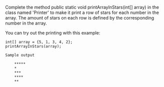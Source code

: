 Complete the method public static void printArrayInStars(int[] array) in the class named 'Printer' to make it print a row of stars for each number in the array. The amount of stars on each row is defined by the corresponding number in the array.

You can try out the printing with this example:

    int[] array = {5, 1, 3, 4, 2};
    printArrayInStars(array);

    Sample output

        *****
        *
        ***
        ****
        **